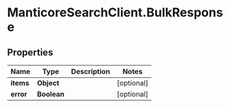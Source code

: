 # ManticoreSearchClient.BulkResponse

## Properties

Name | Type | Description | Notes
------------ | ------------- | ------------- | -------------
**items** | **Object** |  | [optional] 
**error** | **Boolean** |  | [optional] 


